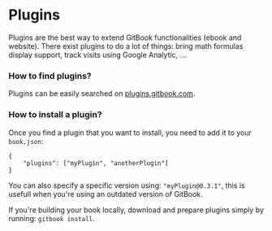 # Plugins

Plugins are the best way to extend GitBook functionalities (ebook and website). There exist plugins to do a lot of things: bring math formulas display support, track visits using Google Analytic, ...

### How to find plugins?

Plugins can be easily searched on [plugins.gitbook.com](http://plugins.gitbook.com).

### How to install a plugin?

Once you find a plugin that you want to install, you need to add it to your `book.json`:

```
{
	"plugins": ["myPlugin", "anotherPlugin"]
}
```

You can also specify a specific version using: `"myPlugin@0.3.1"`, this is usefull when you're using an outdated version of GitBook.

If you're building your book locally, download and prepare plugins simply by running: `gitbook install`.



